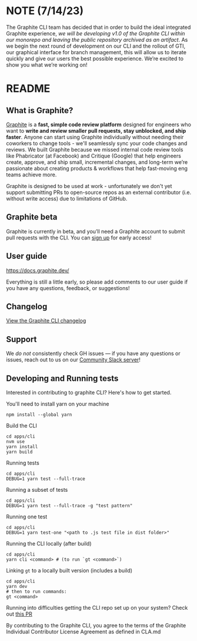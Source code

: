 # NOTE (7/14/23)

The Graphite CLI team has decided that in order to build the ideal integrated Graphite experience, *we will be developing v1.0 of the Graphite CLI within our monorepo and leaving the public repository archived as an artifact*.  As we begin the next round of development on our CLI and the rollout of GTI, our graphical interface for branch management, this will allow us to iterate quickly and give our users the best possible experience.  We’re excited to show you what we’re working on!

# README

## What is Graphite?

[Graphite](https://graphite.dev) is a **fast, simple code review platform** designed for engineers who want to **write and review smaller pull requests, stay unblocked, and ship faster**.  Anyone can start using Graphite individually without needing their coworkers to change tools - we'll seamlessly sync your code changes and reviews.  We built Graphite because we missed internal code review tools like Phabricator (at Facebook) and Critique (Google) that help engineers create, approve, and ship small, incremental changes, and long-term we’re passionate about creating products & workflows that help fast-moving eng teams achieve more.

Graphite is designed to be used at work - unfortunately we don't yet support submitting PRs to open-source repos as an external contributor (i.e. without write access) due to limitations of GitHub.

## Graphite beta
Graphite is currently in beta, and you’ll need a Graphite account to submit pull requests with the CLI.  You can [sign up](https://graphite.dev) for early access!

## User guide

<https://docs.graphite.dev/>

Everything is still a little early, so please add comments to our user guide if you have any questions, feedback, or suggestions!

## Changelog

[View the Graphite CLI changelog](apps/cli/.CHANGELOG.md)

## Support

We *do not* consistently check GH issues — if you have any questions or issues, reach out to us on our [Community Slack server](https://join.slack.com/t/graphite-community/shared_invite/zt-1as9rdo7r-pYmEZzt6M1EhTkvJFNhsnQ)!

## Developing and Running tests

Interested in contributing to graphite CLI? Here's how to get started.

You'll need to install yarn on your machine

```
npm install --global yarn
```

Build the CLI

```
cd apps/cli
nvm use
yarn install
yarn build
```

Running tests

```
cd apps/cli
DEBUG=1 yarn test --full-trace
```

Running a subset of tests

```
cd apps/cli
DEBUG=1 yarn test --full-trace -g "test pattern"
```

Running one test

```
cd apps/cli
DEBUG=1 yarn test-one "<path to .js test file in dist folder>"
```

Running the CLI locally (after build)

```
cd apps/cli
yarn cli <command> # (to run `gt <command>`)
```

Linking `gt` to a locally built version (includes a build)

```
cd apps/cli
yarn dev
# then to run commands:
gt <command>
```

Running into difficulties getting the CLI repo set up on your system? Check out [this PR](https://github.com/withgraphite/graphite-cli/pull/1066?no-redirect=1)

By contributing to the Graphite CLI, you agree to the terms of the Graphite Individual Contributor License Agreement as defined in CLA.md
